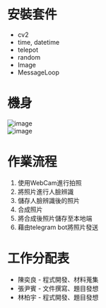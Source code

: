 # 安裝套件
* cv2    
* time, datetime
* telepot
* random
* Image
* MessageLoop

# 機身
![image](https://github.com/katherinegeorge/Get-Away-From-Me-/blob/master/189630.jpg)      
![image](https://github.com/katherinegeorge/Get-Away-From-Me-/blob/master/189632.jpg)    

# 作業流程
1. 使用WebCam進行拍照
2. 將照片進行人臉辨識 
3. 儲存人臉辨識後的照片
4. 合成照片
5. 將合成後照片儲存至本地端
6. 藉由telegram bot將照片發送

# 工作分配表
* 陳奕良 - 程式開發、材料蒐集
* 張尹賓 - 文件撰寫、題目發想  
* 林柏宇 - 程式開發、題目發想

